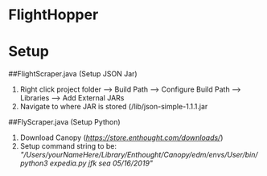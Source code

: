 # FlightHopper


# Setup

##FlightScraper.java (Setup JSON Jar)
1. Right click project folder --> Build Path --> Configure Build Path --> Libraries --> Add External JARs
2. Navigate to where JAR is stored (/lib/json-simple-1.1.1.jar

##FlyScraper.java (Setup Python)
1. Download Canopy (*https://store.enthought.com/downloads/*)
2. Setup command string to be: *"/Users/yourNameHere/Library/Enthought/Canopy/edm/envs/User/bin/python3 expedia.py jfk sea 05/16/2019"*

